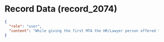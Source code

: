 # Record Data (record_2074)

```json
{
  "role": "user",
  "content": "While giving the first MTA the HR/Lawyer person offered to give me a positive recommendation. would they ahve done that if they thought i was wrong or bad in someway?"
}
```
